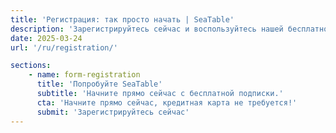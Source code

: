 ```yaml
---
title: 'Регистрация: так просто начать | SeaTable'
description: 'Зарегистрируйтесь сейчас и воспользуйтесь нашей бесплатной подпиской. Почти никаких усилий, немедленное использование, не требуется кредитная карта.'
date: 2025-03-24
url: '/ru/registration/'

sections:
    - name: form-registration
      title: 'Попробуйте SeaTable'
      subtitle: 'Начните прямо сейчас с бесплатной подписки.'
      cta: 'Начните прямо сейчас, кредитная карта не требуется!'
      submit: 'Зарегистрируйтесь сейчас'
---
```

